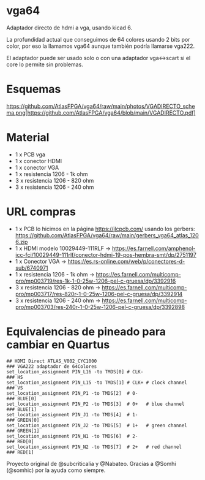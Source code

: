 # vga64
Adaptador directo de hdmi a vga, usando kicad 6.

La profundidad actual que conseguimos de 64 colores usando 2 bits por color, por eso la llamamos vga64 aunque también podría llamarse vga222.

El adaptador puede ser usado solo o con una adaptador vga<->scart si el core lo permite sin problemas.

# Esquemas
https://github.com/AtlasFPGA/vga64/raw/main/photos/VGADIRECTO_schema.png[https://github.com/AtlasFPGA/vga64/blob/main/VGADIRECTO.pdf]

# Material
* 1 x PCB vga
* 1 x conector HDMI 
* 1 x conector VGA
* 1 x resistencia 1206 -  1k ohm
* 3 x resistencia 1206 - 820 ohm 
* 3 x resistencia 1206 - 240 ohm

# URL compras
* 1 x PCB lo hicimos en la página https://jlcpcb.com/ usando los gerbers: https://github.com/AtlasFPGA/vga64/raw/main/gerbers_vga64_atlas_1206.zip
* 1 x HDMI modelo 10029449-111RLF -> https://es.farnell.com/amphenol-icc-fci/10029449-111rlf/conector-hdmi-19-pos-hembra-smt/dp/2751197
* 1 x Conector VGA -> https://es.rs-online.com/web/p/conectores-d-sub/6740971
* 1 x resistencia 1206 -  1k ohm -> https://es.farnell.com/multicomp-pro/mp003719/res-1k-1-0-25w-1206-pel-c-gruesa/dp/3392916
* 3 x resistencia 1206 - 820 ohm -> https://es.farnell.com/multicomp-pro/mp003717/res-820r-1-0-25w-1206-pel-c-gruesa/dp/3392914
* 3 x resistencia 1206 - 240 ohm -> https://es.farnell.com/multicomp-pro/mp003703/res-240r-1-0-25w-1206-pel-c-gruesa/dp/3392898

# Equivalencias de pineado para cambiar en Quartus
```
## HDMI Direct ATLAS_V002_CYC1000                                         ### VGA222 adaptador de 64Colores
set_location_assignment PIN_L16 -to TMDS[0] # CLK-                        ### HS
set_location_assignment PIN_L15 -to TMDS[1] # CLK+ # clock channel        ### VS
set_location_assignment PIN_P1 -to TMDS[2]  # 0-                          ### BLUE[0]
set_location_assignment PIN_P2 -to TMDS[3]  # 0+   # blue channel         ### BLUE[1]
set_location_assignment PIN_J1 -to TMDS[4]  # 1-                          ### GREEN[0]
set_location_assignment PIN_J2 -to TMDS[5]  # 1+   # green channel        ### GREEN[1]
set_location_assignment PIN_N1 -to TMDS[6]  # 2-                          ### RED[0]
set_location_assignment PIN_N2 -to TMDS[7]  # 2+   # red channel          ### RED[1]
```

Proyecto original de @subcriticalia y @Nabateo.
Gracias a @Somhi (@somhic) por la ayuda como siempre.
